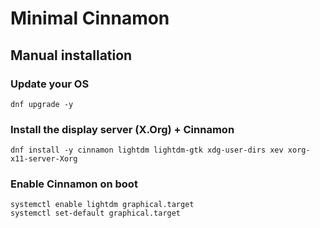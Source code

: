 # Minimal Cinnamon

## Manual installation

### Update your OS
```
dnf upgrade -y
```

### Install the display server (X.Org) + Cinnamon
```
dnf install -y cinnamon lightdm lightdm-gtk xdg-user-dirs xev xorg-x11-server-Xorg
```

### Enable Cinnamon on boot
```
systemctl enable lightdm graphical.target
systemctl set-default graphical.target
```
